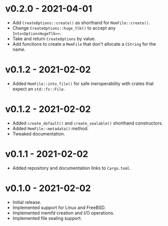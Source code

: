 # v0.2.0 - 2021-04-01
* Add `CreateOptions::create()` as shorthand for `MemFile::create()`.
* Change `CreateOptions::huge_tlb()` to accept any `Into<Option<HugeTlb>>`.
* Take and return `CreateOptions` by value.
* Add functions to create a `MemFile` that don't allocate a `CString` for the name.

# v0.1.2 - 2021-02-02
* Added `MemFile::into_file()` for safe ineroperability with crates that expect an `std::fs::File`.

# v0.1.2 - 2021-02-02
* Added `create_default()` and `create_sealable()` shorthand constructors.
* Added `MemFile::metadata()` method.
* Tweaked documentation.

# v0.1.1 - 2021-02-02
* Added repository and documentation links to `Cargo.toml`.

# v0.1.0 - 2021-02-02
* Initial release.
* Implemented support for Linux and FreeBSD.
* Implemented memfd creation and I/O operations.
* Implemented file sealing support.
